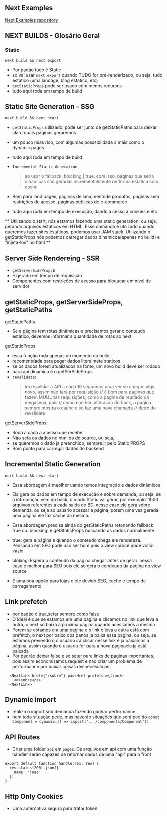 

## Next Examples
[Next Examples repository](https://github.com/vercel/next.js/tree/canary/examples)


## NEXT BUILDS - Glosário Geral

### Static
```next build && next export```
- Por padão tudo é Static
- so vai usar ```next export``` quando TUDO for pré-renderizado, ou seja, tudo estático (uma landage, blog estatico, etc)
- `getStaticProps` pode ser usado com menos recursos
- tudo aqui roda em tempo de build


## Static Site Generation - SSG
```next build && next start```
- `getStaticProps` utilizado, pode ser junto de getStaticPaths para deixar claro quais páginas geraremos 
- um pouco mias rico, com algumas posssibiidade a mais como o dynamic pages
- tudo aqui roda em tempo de build

- `Incremental Static Generation`
  > ao usar o fallback: blocking | true.
  > com isso, páginas que seria dinamicas sao geradas incrementalmente de forma estática com cache 

- Bom para land pages, páginas de lana,mentode produtos, paginas sem restrições de acesso, páginas publicas de e-commerce 
- tudo aqui roda em tempo de execução, dando a cesso a cookies e etc



**
Utilizando o start, nós estamos fazendo uma static generation, ou seja, gerando arquivos estáticos em HTML. Esse comando é utilizado quando queremos fazer sites estáticos, podemos usar JAM stack.
Utilizando o getStaticProps  nós podemos carregar dados dinamicoa(apenas no build) e "injeta-los" no html
**


## Server Side Rendereing - SSR
- `getServerSideProps`s
- É gerado em tempo de requisição
- Componentes com restrições de acesso para bloquear em nível de servidor 




## getStaticProps, getServerSideProps, getStaticPaths

getStaticPaths
- Se a página tem rotas dinâmicas e precisamos gerar o conteudo estático, devemos informar a quantidade de rotas ao next


getStaticProps
- essa função roda apenas no momento do build. 
- recomentdada para pegar dados literalmete staticos
- se os dados forem atualizados na fonte, um novo build deve ser rodado
- para api dinamica é o getSerSideProps
- `revalidate`:
  > irá revalidar a API a cada 10 segundos para ver se chegou algo novo, assim nao fará por requisição
    // é bom para paginas que fazem MUUUitas requisições, como a pagina de reultado da megasena, pois
    // como nao hou alteração do back, a pagina sempre mostra o cache e so faz uma nova chamada 
    // detro do revalidate


getServerSideProps:
- Roda a cada a acesso que recebe
- Não seta os dados no html da do source, ou seja,
- se queremos o dado ja preenchido, sempre ir pelo Static PROPS
- Bom ponto para carregar dados do backend



## Incremental Static Generation
```next build && next start```
- Essa abordagem é meolhor  uando temos integração e dados dinâmicos
- Ela gera os dados em tempo de execução e sobre demanda, ou seja, se a infromação vem do back, o modo Static vai gerar, por exemplo' 1000 arquivos referentes a cada saida do BD. nesse caso ele gera sobre demanda, ou seja ao usuario acessar a página, porem uma vez gerada  uma página ele faz cache da mesma.

- Essa abordagem precisa ainda do getStaticPaths retonando fallback true ou 'blocking' e getStaticProps buscando os dados normalmente
- true: gera a página e quando o conteudo chega ele rendereza. Pensando em SEO pode nao ser bom pois o view soroce pode voltar vazio
- bloking: Espera o conteudo da pagina chegar antes de gerar. nessa caso é melhor para SEO pois ele so gera o condeudo da pagina no view source
- É uma boa opção para lojas e etc devido SEO, cache e tempo de carregamento



## Link prefetch
- por padão é true,setar sempre como false
- O ideal é que se estamos em uma pagina e clicamos no link que leva a outra, o next so baixa a  proxima pagina quando acessamos a mesma
- Porem se estamos em uma pagina e o link q leva a outra está com prefetch, o next por baixo dos panos ja baixa essa pagina. ou seja, se estamos  prevendo q o usuario irá clicar nesse link e ja baixamos a página, assim quando o usuario for para a nova paginaela ja está baixada
- Por padrão deixar false e so setar para links de páginas importantes, pois assim economisamos request e nao criar um problema de performance por baixar coisas desnecessárias. 

```
  <NextLink href={"/sobre"} passHref prefetch={true}>
    <a>sobre</a>
  <NextLink>

```

## Dynamic import
- realiza o import sob demanda fazendo ganhar performance
- nem toda situação pede, mas haverão situações que será pedido
```const Componnet = dynamic(() => import(‘.../components/Component’))```

## API Routes

- Criar uma folder `api` em `pages`. Os arquivos em api com uma função handler serão capazes de retornar dados de uma "api" para o front
```
export default function handle(re1, res) {
  res.status(200).json({
    name: 'joao'
  })
}
```


## Http Only Cookies
- Uma auternativa segura para tratar token